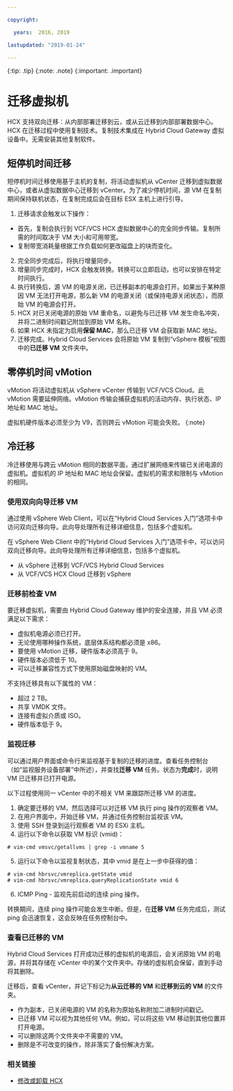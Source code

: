 ```yaml
---

copyright:

  years:  2016, 2019

lastupdated: "2019-01-24"

---
```


{:tip: .tip}
{:note: .note}
{:important: .important}

# 迁移虚拟机

HCX 支持双向迁移：从内部部署迁移到云，或从云迁移到内部部署数据中心。HCX 在迁移过程中使用复制技术。复制技术集成在 Hybrid Cloud Gateway 虚拟设备中。无需安装其他复制软件。

## 短停机时间迁移

短停机时间迁移使用基于主机的复制，将活动虚拟机从 vCenter 迁移到虚拟数据中心，或者从虚拟数据中心迁移到 vCenter。为了减少停机时间，源 VM 在复制期间保持联机状态，在复制完成后会在目标 ESX 主机上进行引导。

1. 迁移请求会触发以下操作：
  * 首先，复制会执行到 VCF/VCS HCX 虚拟数据中心的完全同步传输。复制所需的时间取决于 VM 大小和可用带宽。
  * 复制带宽消耗量根据工作负载如何更改磁盘上的块而变化。
2. 完全同步完成后，将执行增量同步。
3. 增量同步完成时，HCX 会触发转换。转换可以立即启动，也可以安排在特定时间执行。
4. 执行转换后，源 VM 的电源关闭，已迁移副本的电源会打开。如果出于某种原因 VM 无法打开电源，那么新 VM 的电源关闭（或保持电源关闭状态），而原始 VM 的电源会打开。
5. HCX 对已关闭电源的原始 VM 重命名，以避免与已迁移 VM 发生命名冲突，并将二进制时间戳记附加到原始 VM 名称。
6. 如果 HCX 未指定为启用**保留 MAC**，那么已迁移 VM 会获取新 MAC 地址。
7. 迁移完成。Hybrid Cloud Services 会将原始 VM 复制到“vSphere 模板”视图中的**已迁移 VM** 文件夹中。

## 零停机时间 vMotion

vMotion 将活动虚拟机从 vSphere vCenter 传输到 VCF/VCS Cloud。此 vMotion 需要延伸网络。vMotion 传输会捕获虚拟机的活动内存、执行状态、IP 地址和 MAC 地址。

虚拟机硬件版本必须至少为 V9，否则跨云 vMotion 可能会失败。
{:note}

## 冷迁移

冷迁移使用与跨云 vMotion 相同的数据平面，通过扩展网络来传输已关闭电源的虚拟机。虚拟机的 IP 地址和 MAC 地址会保留。虚拟机的需求和限制与 vMotion 的相同。

### 使用双向向导迁移 VM

通过使用 vSphere Web Client，可以在“Hybrid Cloud Services 入门”选项卡中访问双向迁移向导。此向导处理所有迁移详细信息，包括多个虚拟机。

在 vSphere Web Client 中的“Hybrid Cloud Services 入门”选项卡中，可以访问双向迁移向导。此向导处理所有迁移详细信息，包括多个虚拟机。
* 从 vSphere 迁移到 VCF/VCS Hybrid Cloud Services
* 从 VCF/VCS HCX Cloud 迁移到 vSphere

### 迁移前检查 VM

要迁移虚拟机，需要由 Hybrid Cloud Gateway 维护的安全连接，并且 VM 必须满足以下需求：
* 虚拟机电源必须已打开。
* 无论使用哪种操作系统，底层体系结构都必须是 x86。
* 要使用 vMotion 迁移，硬件版本必须高于 9。
* 硬件版本必须低于 10。
* 可以迁移兼容性方式下使用原始磁盘映射的 VM。

不支持迁移具有以下属性的 VM：
* 超过 2 TB。
* 共享 VMDK 文件。
* 连接有虚拟介质或 ISO。
* 硬件版本低于 9。

### 监视迁移

可以通过用户界面或命令行来监视基于复制的迁移的进度。查看任务控制台（如“监视服务设备部署”中所述），并查找**迁移 VM** 任务。状态为**完成**时，说明 VM 已迁移并已打开电源。

以下过程使用同一 vCenter 中的不相关 VM 来跟踪所迁移 VM 的进度。

1. 确定要迁移的 VM，然后选择可以对迁移 VM 执行 ping 操作的观察者 VM。
2. 在用户界面中，开始迁移 VM，并通过任务控制台监视该 VM。
3. 使用 SSH 登录到运行观察者 VM 的 ESXi 主机。
4. 运行以下命令以获取 VM 标识 (vmid)：

  ```
  # vim-cmd vmsvc/getallvms | grep -i vmname 5
  ```

5. 运行以下命令以监视复制状态，其中 vmid 是在上一步中获得的值：

  ```
  # vim-cmd hbrsvc/vmreplica.getState vmid
  # vim-cmd hbrsvc/vmreplica.queryReplicationState vmid 6
  ```

6. ICMP Ping - 监视先前启动的连续 ping 操作。

转换期间，连续 ping 操作可能会发生中断。但是，在**迁移 VM** 任务完成后，测试 ping 会迅速恢复，这会反映在任务控制台中。

### 查看已迁移的 VM

Hybrid Cloud Services 打开成功迁移的虚拟机的电源后，会关闭原始 VM 的电源，并将其存储在 vCenter 中的某个文件夹中。存储的虚拟机会保留，直到手动将其删除。

迁移后，查看 vCenter，并记下标记为**从云迁移的 VM** 和**迁移到云的 VM** 的文件夹。
* 作为副本，已关闭电源的 VM 的名称为原始名称附加二进制时间戳记。
* 已迁移 VM 可以视为其他任何 VM。例如，可以将这些 VM 移动到其他位置并打开电源。
* 可以删除这两个文件夹中不需要的 VM。
* 删除是不可改变的操作，除非落实了备份解决方案。

### 相关链接

* [修改或卸载 HCX](/docs/services/vmwaresolutions/archiref/hcx-archi/hcx-archi-mod-uninstall.html)
